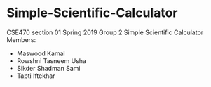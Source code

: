 # Simple-Scientific-Calculator

CSE470 section 01 Spring 2019
Group 2
Simple Scientific Calculator
Members:
* Maswood Kamal
* Rowshni Tasneem Usha
* Sikder Shadman Sami
* Tapti Iftekhar
